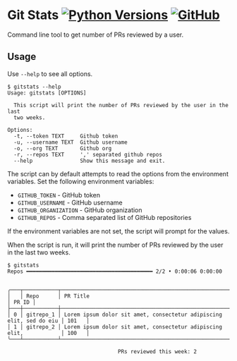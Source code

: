 # Git Stats [![Python Versions](https://img.shields.io/badge/python-3.8+-blue.svg)](https://www.python.org/downloads/) [![GitHub](https://img.shields.io/github/license/saiyalamarty/gitstats.svg)](https://github.com/saiyalamarty/gitstats/blob/develop/LICENSE)

Command line tool to get number of PRs reviewed by a user.

## Usage
Use `--help` to see all options.
```
$ gitstats --help
Usage: gitstats [OPTIONS]

  This script will print the number of PRs reviewed by the user in the last
  two weeks.

Options:
  -t, --token TEXT     Github token
  -u, --username TEXT  Github username
  -o, --org TEXT       Github org
  -r, --repos TEXT     ',' separated github repos
  --help               Show this message and exit.
```

The script can by default attempts to read the options from the environment variables. Set the following environment variables:

* `GITHUB_TOKEN` - GitHub token
* `GITHUB_USERNAME` - GitHub username
* `GITHUB_ORGANIZATION` - GitHub organization
* `GITHUB_REPOS` - Comma separated list of GitHub repositories

If the environment variables are not set, the script will prompt for the values.

When the script is run, it will print the number of PRs reviewed by the user in the last two weeks.

```
$ gitstats
Repos ━━━━━━━━━━━━━━━━━━━━━━━━━━━━━━━━━━━━━━━━ 2/2 • 0:00:06 0:00:00


╭───┬───────────┬─────────────────────────────────────────────────────────────────────┬───────╮
│   │ Repo      │ PR Title                                                            │ PR ID │
├───┼───────────┼─────────────────────────────────────────────────────────────────────┼───────┤
│ 0 │ gitrepo_1 │ Lorem ipsum dolor sit amet, consectetur adipiscing elit, sed do eiu │ 101   │
│ 1 │ gitrepo_2 │ Lorem ipsum dolor sit amet, consectetur adipiscing elit,            │ 100   │
╰───┴───────────┴─────────────────────────────────────────────────────────────────────┴───────╯

                                   PRs reviewed this week: 2


```

